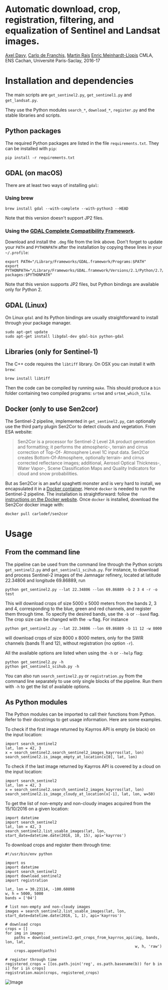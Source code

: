 # Automatic download, crop, registration, filtering, and equalization of Sentinel and Landsat images.

[Axel Davy](mailto:axel.davy@ens.fr),
[Carlo de Franchis](mailto:carlo.de-franchis@ens-cachan.fr),
[Martin Rais](mailto:martin.rais@cmla.ens-cachan.fr)
[Enric Meinhardt-Llopis](mailto:enric.meinhardt@cmla.ens-cachan.fr)
CMLA, ENS Cachan, Université Paris-Saclay, 2016-17

# Installation and dependencies
The main scripts are `get_sentinel2.py`, `get_sentinel1.py` and `get_landsat.py`.

They use the Python modules `search_*`, `download_*`, `register.py` and
the stable libraries and scripts.

## Python packages
The required Python packages are listed in the file `requirements.txt`. They
can be installed with `pip`:

    pip install -r requirements.txt

## GDAL (on macOS)
There are at least two ways of installing `gdal`:

### Using brew

    brew install gdal --with-complete --with-python3 --HEAD

Note that this version doesn't support JP2 files.

### Using the [GDAL Complete Compatibility Framework](http://www.kyngchaos.com/files/software/frameworks/GDAL_Complete-2.1.dmg).

Download and install the `.dmg` file from the link above. Don't forget to
update your `PATH` and `PYTHONPATH` after the installation by copying these lines
in your `~/.profile`:

    export PATH="/Library/Frameworks/GDAL.framework/Programs:$PATH"
    export PYTHONPATH="/Library/Frameworks/GDAL.framework/Versions/2.1/Python/2.7/site-packages:$PYTHONPATH"

Note that this version supports JP2 files, but Python bindings are available only for Python 2.


## GDAL (Linux)
On Linux `gdal` and its Python bindings are usually straightforward to install
through your package manager.

    sudo apt-get update
    sudo apt-get install libgdal-dev gdal-bin python-gdal


## Libraries (only for Sentinel-1)
The C++ code requires the `libtiff` library. On OSX you can install it with `brew`:

    brew install libtiff

Then the code can be compiled by running `make`. This should produce a `bin`
folder containing two compiled programs: `srtm4` and `srtm4_which_tile`.

## Docker (only to use Sen2cor)
The Sentinel-2 pipeline, implemented in `get_sentinel2.py`, can optionally use
the third party plugin Sen2Cor to detect clouds and vegetation. From ESA
website:

> Sen2Cor is a processor for Sentinel-2 Level 2A product generation and
> formatting; it performs the atmospheric-, terrain and cirrus correction of
> Top-Of- Atmosphere Level 1C input data. Sen2Cor creates Bottom-Of-Atmosphere,
> optionally terrain- and cirrus corrected reflectance images; additional,
> Aerosol Optical Thickness-, Water Vapor-, Scene Classification Maps and Quality
> Indicators for cloud and snow probabilities.

But as Sen2Cor is an awful spaghetti monster and is very hard to install, we
encapsulated it in a [Docker
container](https://hub.docker.com/r/carlodef/sen2cor/). Hence `docker` is
needed to run the Sentinel-2 pipeline. The installation is straightforward: follow
the [instructions on the Docker
website](https://docs.docker.com/engine/installation/). Once `docker` is
installed, download the Sen2Cor docker image with:

    docker pull carlodef/sen2cor


# Usage

## From the command line
The pipeline can be used from the command line through the Python scripts
`get_sentinel2.py` and `get_sentinel1_scihub.py`. For instance, to download
and process Sentinel-2 images of the Jamnagar refinery, located at latitude
22.34806 and longitude 69.86889, run

    python get_sentinel2.py --lat 22.34806 --lon 69.86889 -b 2 3 4 -r -o test

This will download crops of size 5000 x 5000 meters from the bands 2, 3 and 4,
corresponding to the blue, green and red channels, and register them through
time. To specify the desired bands, use the `-b` or `--band` flag. The crop
size can be changed with the `-w` flag. For instance

    python get_sentinel2.py --lat 22.34806 --lon 69.86889 -b 11 12 -w 8000

will download crops of size 8000 x 8000 meters, only for the SWIR channels (bands 11
and 12), without registration (no option `-r`).

All the available options are listed when using the `-h` or `--help` flag:

    python get_sentinel2.py -h
    python get_sentinel1_scihub.py -h

You can also run `search_sentinel2.py` or `registration.py` from
the command line separately to use only single blocks of the pipeline. Run them
with `-h` to get the list of available options.

## As Python modules

The Python modules can be imported to call their functions from Python. Refer
to their docstrings to get usage information. Here are some examples.

To check if the first image returned by Kayrros API is empty (ie black) on the
input location:

    import search_sentinel2
    lat, lon = 42, 3
    x = search_sentinel2.search_sentinel2_images_kayrros(lat, lon)
    search_sentinel2.is_image_empty_at_location(x[0], lat, lon)


To check if the last image returned by Kayrros API is covered by a cloud on
the input location:

    import search_sentinel2
    lat, lon = 42, 3
    x = search_sentinel2.search_sentinel2_images_kayrros(lat, lon)
    search_sentinel2.is_image_cloudy_at_location(x[-1], lat, lon, w=50)


To get the list of non-empty and non-cloudy images acquired from the 15/10/2016
on a given location:

    import datetime
    import search_sentinel2
    lat, lon = 42, 3
    search_sentinel2.list_usable_images(lat, lon, start_date=datetime.date(2016, 10, 15), api='kayrros')


To download crops and register them through time:

    #!/usr/bin/env python

    import os
    import datetime
    import search_sentinel2
    import download_sentinel2
    import registration

    lat, lon = 30.23114, -100.60898
    w, h = 5000, 5000
    bands = ['04']

    # list non-empty and non-cloudy images
    images = search_sentinel2.list_usable_images(lat, lon, start_date=datetime.date(2016, 1, 1), api='kayrros')

    # download crops
    crops = []
    for img in images:
        paths = download_sentinel2.get_crops_from_kayrros_api(img, bands, lon, lat,
                                                              w, h, 'raw')
        crops.append(paths)

    # register through time
    registered_crops = [[os.path.join('reg', os.path.basename(b)) for b in i] for i in crops]
    registration.main(crops, registered_crops)

![Image](doc/flow_chart_cloud_segmentor.png?raw=true)
